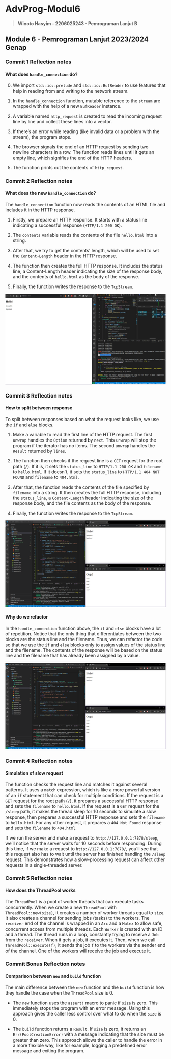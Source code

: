 # AdvProg-Modul6

> #### Winoto Hasyim - 2206025243 - Pemrograman Lanjut B

## Module 6 - Pemrograman Lanjut 2023/2024 Genap

### Commit 1 Reflection notes

#### What does `handle_connection` do?

0. We import `std::io::prelude` and `std::io::BufReader` to use features that help in reading from and writing to the network stream.

1. In the `handle_connection` function, mutable reference to the `stream` are wrapped with the help of a new `BufReader` instance.

2. A variable named `http_request` is created to read the incoming request line by line and collect these lines into a vector.

3. If there’s an error while reading (like invalid data or a problem with the stream), the program stops.

4. The browser signals the end of an HTTP request by sending two newline characters in a row. The function reads lines until it gets an empty line, which signifies the end of the HTTP headers.

5. The function prints out the contents of `http_request`.

### Commit 2 Reflection notes

#### What does the new `handle_connection` do?

The `handle_connection` function now reads the contents of an HTML file and includes it in the HTTP response. 

1. Firstly, we prepare an HTTP response. It starts with a status line indicating a successful response (`HTTP/1.1 200 OK`).

2. The `contents` variable reads the contents of the file `hello.html` into a string.

3. After that, we try to get the contents' length, which will be used to set the `Content-Length` header in the HTTP response.

4. The function then creates the full HTTP response. It includes the status line, a Content-Length header indicating the size of the response body, and the contents of `hello.html` as the body of the response.

5. Finally, the function writes the response to the `TcpStream`.

![Commit 2 screen capture](/assets/images/commit2.png)

### Commit 3 Reflection notes

#### How to split between response

To split between responses based on what the request looks like, we use the `if` and `else` blocks.

1. Make a variable to read the first line of the HTTP request. The first `unwrap` handles the `Option` returned by `next`. This `unwrap` will stop the program if the iterator has no items. The second `unwrap` handles the `Result` returned by `lines`.

2. The function then checks if the request line is a `GET` request for the root path (`/`). If it is, it sets the `status_line` to `HTTP/1.1 200 OK` and `filename` to `hello.html`. If it doesn't, it sets the `status_line` to `HTTP/1.1 404 NOT FOUND` and `filename` to `404.html`.

3. After that, the function reads the contents of the file specified by `filename` into a string. It then creates the full HTTP response, including the `status_line`, a `Content-Length` header indicating the size of the response body, and the file contents as the body of the response.

4. Finally, the function writes the response to the `TcpStream`.

![Commit 2 screen capture](/assets/images/commit3-1.png)

#### Why do we refactor

In the `handle_connection` function above, the `if` and `else` blocks have a lot of repetition. Notice that the only thing that differentiates between the two blocks are the status line and the filename. Thus, we can refactor the code so that we use the `if` and `else` blocks only to assign values of the status line and the filename. The contents of the response will be based on the status line and the filename that has already been assigned by a value.

![Commit 2 screen capture](/assets/images/commit3-2.png)

### Commit 4 Reflection notes

#### Simulation of slow request

The function checks the request line and matches it against several patterns. It uses a `match` expression, which is like a more powerful version of an `if` statement that can check for multiple conditions. If the request is a `GET` request for the root path (`/`), it prepares a successful HTTP response and sets the `filename` to `hello.html`. If the request is a `GET` request for the `/sleep` path, it makes the thread sleep for 10 seconds to simulate a slow response, then prepares a successful HTTP response and sets the `filename` to `hello.html`. For any other request, it prepares a `404 Not Found` response and sets the `filename` to `404.html`.

If we run the server and make a request to `http://127.0.0.1:7878/sleep`, we’ll notice that the server waits for 10 seconds before responding. During this time, if we make a request to `http://127.0.0.1:7878/`, you’ll see that this request also has to wait until the server has finished handling the `/sleep` request. This demonstrates how a slow-processing request can affect other requests in a single-threaded server.

### Commit 5 Reflection notes

#### How does the ThreadPool works

The `ThreadPool` is a pool of worker threads that can execute tasks concurrently. When we create a new `ThreadPool` with `ThreadPool::new(size)`, it creates a number of worker threads equal to `size`. It also creates a channel for sending jobs (tasks) to the workers. The `receiver` end of the channel is wrapped in an `Arc` and a `Mutex` to allow safe, concurrent access from multiple threads. Each `Worker` is created with an ID and a thread. The thread runs in a loop, constantly trying to receive a `Job` from the `receiver`. When it gets a job, it executes it. Then, when we call `ThreadPool::execute(f)`, it sends the job `f` to the workers via the sender end of the channel. One of the workers will receive the job and execute it.

### Commit Bonus Reflection notes

#### Comparison between `new` and `build` function

The main difference between the `new` function and the `build` function is how they handle the case when the `ThreadPool` size is 0.

- The `new` function uses the `assert!` macro to panic if `size` is zero. This immediately stops the program with an error message. Using this approach gives the caller less control over what to do when the `size` is 0.

- The `build` function returns a `Result`. If `size` is zero, it returns an `Err(PoolCreationError)` with a message indicating that the size must be greater than zero. This approach allows the caller to handle the error in a more flexible way, like for example, logging a predefined error message and exiting the program.
